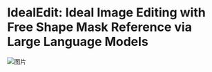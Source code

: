 # IdealEdit: Ideal Image Editing with Free Shape Mask Reference via Large Language Models

![图片](https://github.com/A-new-b/IdealEdit/assets/43344034/1791c0ba-b8d7-4acd-893b-321f98ad4b14)
